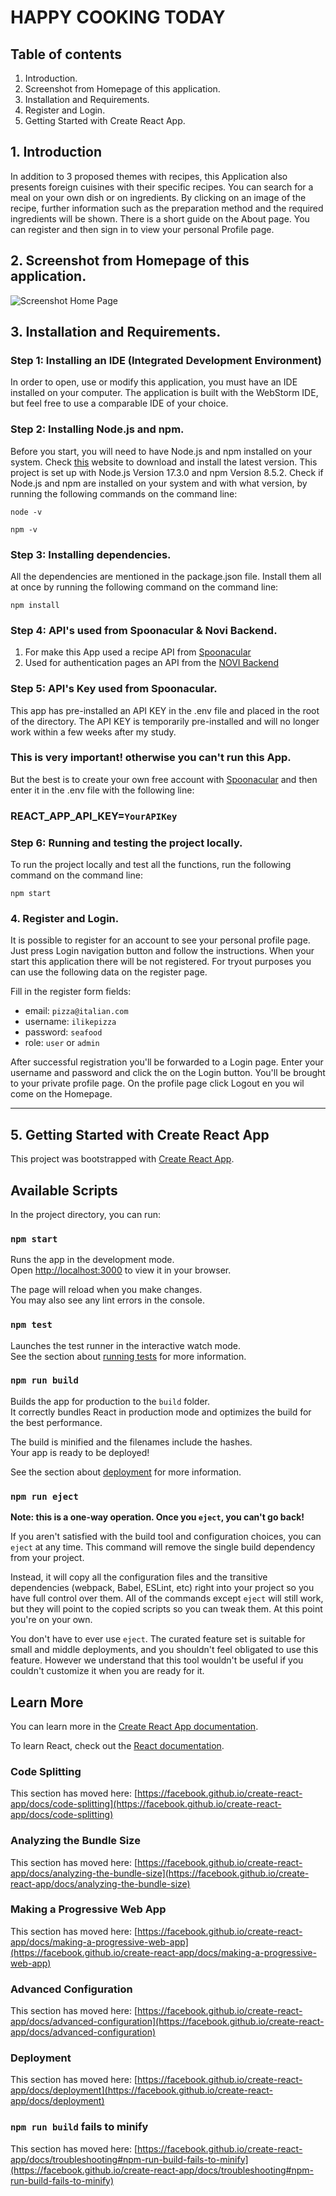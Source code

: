 # HAPPY COOKING TODAY

## Table of contents

1. Introduction.
2. Screenshot from Homepage of this application.
3. Installation and Requirements.
4. Register and Login.
5. Getting Started with Create React App.


## 1. Introduction

In addition to 3 proposed themes with recipes, this Application also presents foreign cuisines with their specific
recipes. You can search for a meal on your own dish or on ingredients. By clicking on an image of the recipe, further
information such as the preparation method and the required ingredients will be shown. There is a short guide on the
About page. You can register and then sign in to view your personal Profile page.

## 2. Screenshot from Homepage of this application.

<img  alt="Screenshot Home Page" src="assets/homepage.jpg"/>

## 3. Installation and Requirements.

### Step 1: Installing an IDE (Integrated Development Environment)

In order to open, use or modify this application, you must have an IDE installed on your computer. The application is
built with the WebStorm IDE, but feel free to use a comparable IDE of your choice.

### Step 2: Installing Node.js and npm.

Before you start, you will need to have Node.js and npm installed on your system.
Check [this](https://nodejs.org/en/download/) website to download and install the latest version. This project is set up
with Node.js Version 17.3.0 and npm Version 8.5.2. Check if Node.js and npm are installed on your system and with what
version, by running the following commands on the command line:

`node -v`

`npm -v`

### Step 3: Installing dependencies.

All the dependencies are mentioned in the package.json file. Install them all at once by running the following command
on the command line:

`npm install`

### Step 4: API's used from Spoonacular & Novi Backend.

1. For make this App used a recipe API from [Spoonacular](https://spoonacular.com/food-api/docs)
2. Used for authentication pages an API from
   the [NOVI Backend](https://github.com/hogeschoolnovi/novi-educational-backend-documentation/blob/main/README.md#0-Beschrijving)

### Step 5: API's Key used from Spoonacular.

This app has pre-installed an API KEY in the .env file and placed in the root of the directory. The API KEY is
temporarily pre-installed and will no longer work within a few weeks after my study.

### This is very important! otherwise you can't run this App.

But the best is to create your own free account with [Spoonacular](https://spoonacular.com/food-api/console#Dashboard)
and then enter it in the .env file with the following line:

### REACT_APP_API_KEY=`YourAPIKey`

### Step 6: Running and testing the project locally.

To run the project locally and test all the functions, run the following command on the command line:

`npm start`

### 4. Register and Login.

It is possible to register for an account to see your personal profile page. Just press Login navigation button and
follow the instructions. When your start this application there will be not registered. For tryout purposes you can
use the following data on the register page. 

Fill in the register form fields:

* email: `pizza@italian.com` 
* username: `ilikepizza`
* password: `seafood`
* role: `user` or `admin`

After successful registration you'll be forwarded to a Login page. Enter your username and password and click the on the Login button.
You'll be brought to your private profile page. On the profile page click Logout en you wil come on the Homepage.

---

## 5. Getting Started with Create React App

This project was bootstrapped with [Create React App](https://github.com/facebook/create-react-app).

## Available Scripts

In the project directory, you can run:

### `npm start`

Runs the app in the development mode.\
Open [http://localhost:3000](http://localhost:3000) to view it in your browser.

The page will reload when you make changes.\
You may also see any lint errors in the console.

### `npm test`

Launches the test runner in the interactive watch mode.\
See the section about [running tests](https://facebook.github.io/create-react-app/docs/running-tests) for more
information.

### `npm run build`

Builds the app for production to the `build` folder.\
It correctly bundles React in production mode and optimizes the build for the best performance.

The build is minified and the filenames include the hashes.\
Your app is ready to be deployed!

See the section about [deployment](https://facebook.github.io/create-react-app/docs/deployment) for more information.

### `npm run eject`

**Note: this is a one-way operation. Once you `eject`, you can't go back!**

If you aren't satisfied with the build tool and configuration choices, you can `eject` at any time. This command will
remove the single build dependency from your project.

Instead, it will copy all the configuration files and the transitive dependencies (webpack, Babel, ESLint, etc) right
into your project so you have full control over them. All of the commands except `eject` will still work, but they will
point to the copied scripts so you can tweak them. At this point you're on your own.

You don't have to ever use `eject`. The curated feature set is suitable for small and middle deployments, and you
shouldn't feel obligated to use this feature. However we understand that this tool wouldn't be useful if you couldn't
customize it when you are ready for it.

## Learn More

You can learn more in
the [Create React App documentation](https://facebook.github.io/create-react-app/docs/getting-started).

To learn React, check out the [React documentation](https://reactjs.org/).

### Code Splitting

This section has moved
here: [https://facebook.github.io/create-react-app/docs/code-splitting](https://facebook.github.io/create-react-app/docs/code-splitting)

### Analyzing the Bundle Size

This section has moved
here: [https://facebook.github.io/create-react-app/docs/analyzing-the-bundle-size](https://facebook.github.io/create-react-app/docs/analyzing-the-bundle-size)

### Making a Progressive Web App

This section has moved
here: [https://facebook.github.io/create-react-app/docs/making-a-progressive-web-app](https://facebook.github.io/create-react-app/docs/making-a-progressive-web-app)

### Advanced Configuration

This section has moved
here: [https://facebook.github.io/create-react-app/docs/advanced-configuration](https://facebook.github.io/create-react-app/docs/advanced-configuration)

### Deployment

This section has moved
here: [https://facebook.github.io/create-react-app/docs/deployment](https://facebook.github.io/create-react-app/docs/deployment)

### `npm run build` fails to minify

This section has moved
here: [https://facebook.github.io/create-react-app/docs/troubleshooting#npm-run-build-fails-to-minify](https://facebook.github.io/create-react-app/docs/troubleshooting#npm-run-build-fails-to-minify)


